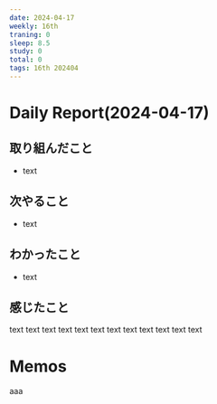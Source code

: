 ```yaml
---
date: 2024-04-17
weekly: 16th
traning: 0
sleep: 8.5
study: 0
total: 0
tags: 16th 202404 
---
```

# Daily Report(2024-04-17)
## 取り組んだこと
- text
## 次やること
- text
## わかったこと
- text
## 感じたこと
text text text text text text text text text text text text
# Memos
aaa